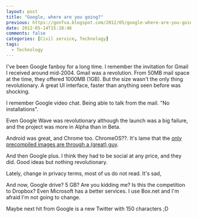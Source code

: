 ```yaml
---
layout: post
title: "Google, where are you going?"
previous: https://gonfva.blogspot.com/2012/05/google-where-are-you-going.html
date: 2012-05-14T15:18:46
comments: false
categories: [Civil service, Technology]
tags:
  - Technology
---
```


I've been Google fanboy for a long time.&nbsp;I remember the invitation for Gmail I received around mid-2004. Gmail was a revolution. From 50MB mail space at the time, they offered 1000MB (1GB). But the size wasn't the only thing revolutionary. A great UI interface, faster than anything seen before was shocking.


I remember Google video chat. Being able to talk from the mail. "No installations".


Even Google Wave was revolutionary although the launch was a big failure, and the project was more in Alpha than in Beta.


Android was great, and Chrome too. ChromeOS??. It's lame that the [only precompiled images are through a (great) guy](http://chromeos.hexxeh.net/).


And then&nbsp;Google plus. I think they had to be social at any price, and they did. Good ideas but nothing revolutionary.


Lately, change in privacy terms, most of us do not read. It's sad,


And now, Google drive? 5 GB? Are you kidding me? Is this the competition to Dropbox? Even Microsoft has a better services. I use Box.net and I'm afraid I'm not going to change.


Maybe next hit from Google is a new Twitter with 150 characters ;D
